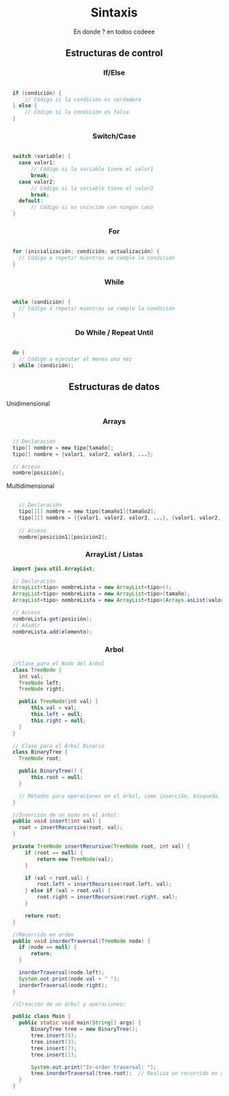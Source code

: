 <h1 align="center"> Sintaxis </h1>

<p align="center">En donde ? en todoo codeee</p>

<h2 align="center"> Estructuras de control </h2>

<h3 align = "center"> If/Else </h3>
  
```java

  if (condición) {
      // Código si la condición es verdadera
  } else {
      // Código si la condición es falsa
  }

```

<h3 align = "center"> Switch/Case </h3>
  
```java

  switch (variable) {
    case valor1:
        // Código si la variable tiene el valor1
        break;
    case valor2:
        // Código si la variable tiene el valor2
        break;
    default:
        // Código si no coincide con ningún caso
  }

```

<h3 align = "center"> For </h3>
  
```java

  for (inicialización; condición; actualización) {
    // Código a repetir mientras se cumple la condición
  }

```

<h3 align = "center"> While </h3>
  
```java

  while (condición) {
    // Código a repetir mientras se cumple la condición
  }

```

<h3 align = "center"> Do While / Repeat Until </h3>
  
```java

  do {
    // Código a ejecutar al menos una vez
  } while (condición);

```

<h2 align="center"> Estructuras de datos </h2>

<p> Unidimensional </p>

<h3 align = "center"> Arrays </h3>
    
  ```java
  
    // Declaración
    tipo[] nombre = new tipo[tamaño];
    tipo[] nombre = {valor1, valor2, valor3, ...};
  
    // Acceso
    nombre[posición];
  
  ```
<p> Multidimensional </p>

```java
  
    // Declaración
    tipo[][] nombre = new tipo[tamaño1][tamaño2];
    tipo[][] nombre = {{valor1, valor2, valor3, ...}, {valor1, valor2, valor3, ...}, ...};
  
    // Acceso
    nombre[posición1][posición2];

```

<h3 align = "center"> ArrayList / Listas </h3>

```java
  import java.util.ArrayList;

  // Declaración
  ArrayList<tipo> nombreLista = new ArrayList<tipo>();
  ArrayList<tipo> nombreLista = new ArrayList<tipo>(tamaño);
  ArrayList<tipo> nombreLista = new ArrayList<tipo>(Arrays.asList(valor1, valor2, valor3, ...));

  // Acceso
  nombreLista.get(posición);
  // Añadir
  nombreLista.add(elemento);

```

<h3 align = "center"> Arbol </h3>

```java
  //Clase para el Nodo del Árbol
  class TreeNode {
    int val;
    TreeNode left;
    TreeNode right;

    public TreeNode(int val) {
        this.val = val;
        this.left = null;
        this.right = null;
    }
  }

  // Clase para el Árbol Binario
  class BinaryTree {
    TreeNode root;

    public BinaryTree() {
        this.root = null;
    }

    // Métodos para operaciones en el árbol, como inserción, búsqueda, eliminación, recorridos, etc.
  }

  //Inserción de un nodo en el árbol:
  public void insert(int val) {
    root = insertRecursive(root, val);
  }

  private TreeNode insertRecursive(TreeNode root, int val) {
      if (root == null) {
          return new TreeNode(val);
      }

      if (val < root.val) {
          root.left = insertRecursive(root.left, val);
      } else if (val > root.val) {
          root.right = insertRecursive(root.right, val);
      }

      return root;
  }

  //Recorrido en orden
  public void inorderTraversal(TreeNode node) {
    if (node == null) {
        return;
    }

    inorderTraversal(node.left);
    System.out.print(node.val + " ");
    inorderTraversal(node.right);
  }

  //Creación de un árbol y operaciones:

  public class Main {
    public static void main(String[] args) {
        BinaryTree tree = new BinaryTree();
        tree.insert(5);
        tree.insert(3);
        tree.insert(7);
        tree.insert(1);

        System.out.print("In-order traversal: ");
        tree.inorderTraversal(tree.root);  // Realiza un recorrido en orden del árbol
    }
  }

```